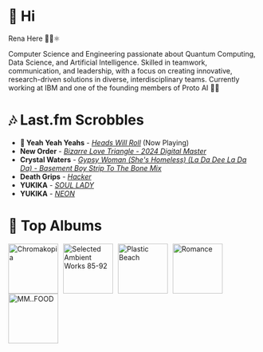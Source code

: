 # 👋 Hi

Rena Here 👩‍💻⚛️

Computer Science and Engineering passionate about Quantum Computing, Data Science, and Artificial Intelligence. Skilled in teamwork, communication, and leadership, with a focus on creating innovative, research-driven solutions in diverse, interdisciplinary teams.
Currently working at IBM and one of the founding members of Proto AI 🤖💪

# 🎶 Last.fm Scrobbles

- **🎵 Yeah Yeah Yeahs** - *[Heads Will Roll](https://www.last.fm/music/Yeah+Yeah+Yeahs/_/Heads+Will+Roll)* (Now Playing)
- **New Order** - *[Bizarre Love Triangle - 2024 Digital Master](https://www.last.fm/music/New+Order/_/Bizarre+Love+Triangle+-+2024+Digital+Master)*
- **Crystal Waters** - *[Gypsy Woman (She's Homeless) (La Da Dee La Da Da) - Basement Boy Strip To The Bone Mix](https://www.last.fm/music/Crystal+Waters/_/Gypsy+Woman+(She%27s+Homeless)+(La+Da+Dee+La+Da+Da)+-+Basement+Boy+Strip+To+The+Bone+Mix)*
- **Death Grips** - *[Hacker](https://www.last.fm/music/Death+Grips/_/Hacker)*
- **YUKIKA** - *[SOUL LADY](https://www.last.fm/music/YUKIKA/_/SOUL+LADY)*
- **YUKIKA** - *[NEON](https://www.last.fm/music/YUKIKA/_/NEON)*

# 📀 Top Albums

<a href='https://www.last.fm/music/Tyler,+the+Creator/Chromakopia'><img src='https://lastfm.freetls.fastly.net/i/u/300x300/8c0b389bb4cbf522bc5a2b58e15b6620.jpg' alt='Chromakopia' title='Tyler, the Creator - Chromakopia' width='100' style='margin-right: 10px;'></a><a href='https://www.last.fm/music/Aphex+Twin/Selected+Ambient+Works+85-92'><img src='https://lastfm.freetls.fastly.net/i/u/300x300/6f199a67803148cfb2cf2238b8fda0fb.jpg' alt='Selected Ambient Works 85-92' title='Aphex Twin - Selected Ambient Works 85-92' width='100' style='margin-right: 10px;'></a><a href='https://www.last.fm/music/Gorillaz/Plastic+Beach'><img src='https://lastfm.freetls.fastly.net/i/u/300x300/ce6e2af584a5480b85b79371b219a92e.png' alt='Plastic Beach' title='Gorillaz - Plastic Beach' width='100' style='margin-right: 10px;'></a><a href='https://www.last.fm/music/Fontaines+D.C./Romance'><img src='https://lastfm.freetls.fastly.net/i/u/300x300/4f4ae1fdc6b81d93c41c0054d596ccf0.png' alt='Romance' title='Fontaines D.C. - Romance' width='100' style='margin-right: 10px;'></a><a href='https://www.last.fm/music/MF+DOOM/MM..FOOD'><img src='https://lastfm.freetls.fastly.net/i/u/300x300/037a94e241b54965a1470f4af163883d.png' alt='MM..FOOD' title='MF DOOM - MM..FOOD' width='100' style='margin-right: 10px;'></a>